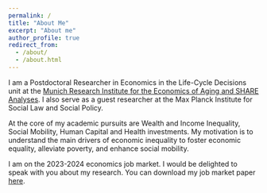 ```yaml
---
permalink: /
title: "About Me"
excerpt: "About me"
author_profile: true
redirect_from: 
  - /about/
  - /about.html
---
```


I am a Postdoctoral Researcher in Economics in the Life-Cycle Decisions unit at the [Munich Research Institute for the Economics of Aging and SHARE Analyses](https://mea-share.eu). I also serve as a guest researcher at the Max Planck Institute for Social Law and Social Policy.

At the core of my academic pursuits are Wealth and Income Inequality, Social Mobility, Human Capital and Health investments. My motivation is to understand the main drivers of economic inequality to foster economic equality, alleviate poverty, and enhance social mobility.

I am on the 2023-2024 economics job market. I would be delighted to speak with you about my research. You can download my job market paper [here](https://fernandoloaizae.github.io/files/Loaiza_JMP23.pdf).

